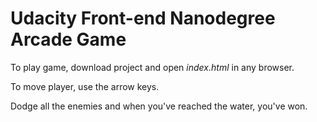 # Udacity Front-end Nanodegree Arcade Game

To play game, download project and open *index.html* in any browser.

To move player, use the arrow keys.

Dodge all the enemies and when you've reached the water, you've won.
